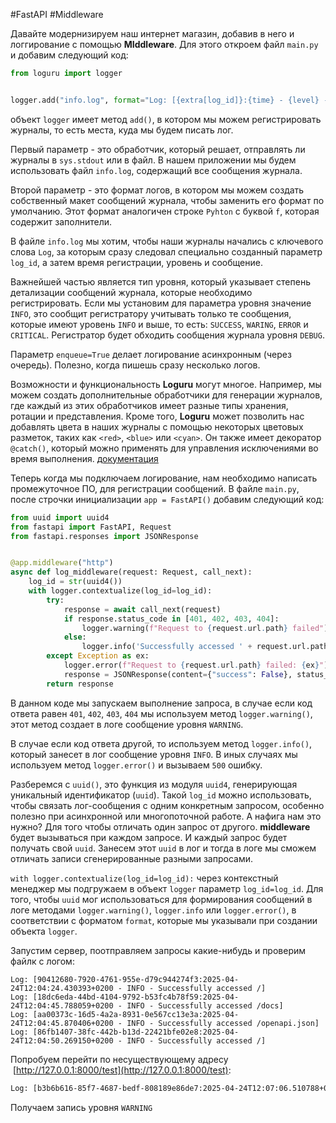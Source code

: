 #FastAPI #Middleware 

Давайте модернизируем наш интернет магазин, добавив в него и логгирование с помощью **MIddleware**. Для этого откроем файл `main.py` и добавим следующий код:
```python
from loguru import logger


logger.add("info.log", format="Log: [{extra[log_id]}:{time} - {level} - {message}]", level="INFO", enqueue = True)
```
объект `logger` имеет метод `add()`, в котором мы можем регистрировать журналы, то есть места, куда мы будем писать лог.

Первый параметр - это обработчик, который решает, отправлять ли журналы в `sys.stdout` или в файл. В нашем приложении мы будем использовать файл `info.log`, содержащий все сообщения журнала.

Второй параметр - это формат логов, в котором мы можем создать собственный макет сообщений журнала, чтобы заменить его формат по умолчанию. Этот формат аналогичен строке `Pyhton` с буквой `f`, которая содержит заполнители.

В файле `info.log` мы хотим, чтобы наши журналы начались с ключевого слова `Log`, за которым сразу следовал специально созданный параметр `log_id`, а затем время регистрации, уровень и сообщение.

Важнейшей частью является тип уровня, который указывает степень детализации сообщений журнала, которые необходимо регистрировать. Если мы установим для параметра уровня значение `INFO`, это сообщит регистратору учитывать только те сообщения, которые имеют уровень `INFO` и выше, то есть: `SUCCESS`, `WARING`, `ERROR` и `CRITICAL`. Регистратор будет обходить сообщения журнала уровня `DEBUG`.

Параметр `enqueue=True` делает логирование асинхронным (через очередь). Полезно, когда пишешь сразу несколько логов.

Возможности и функциональность **Loguru** могут многое. Например, мы можем создать дополнительные обработчики для генерации журналов, где каждый из этих обработчиков имеет разные типы хранения, ротации и представления. Кроме того, **Loguru** может позволить нас добавлять цвета в наших журналы с помощью некоторых цветовых разметок, таких как `<red>`, `<blue>` или `<cyan>`. Он также имеет декоратор `@catch()`, который можно применять для управления исключениями во время выполнения. [документация](https://loguru.readthedocs.io/en/stable/overview.html#features)

Теперь когда мы подключаем логирование, нам необходимо написать промежуточное ПО, для регистрации сообщений. В файле `main.py`, после строчки инициализации `app = FastAPI()` добавим следующий код:
```python
from uuid import uuid4
from fastapi import FastAPI, Request
from fastapi.responses import JSONResponse


@app.middleware("http")
async def log_middleware(request: Request, call_next):
    log_id = str(uuid4())
    with logger.contextualize(log_id=log_id):
        try:
            response = await call_next(request)
            if response.status_code in [401, 402, 403, 404]:
                logger.warning(f"Request to {request.url.path} failed")
            else:
                logger.info('Successfully accessed ' + request.url.path)
        except Exception as ex:
            logger.error(f"Request to {request.url.path} failed: {ex}")
            response = JSONResponse(content={"success": False}, status_code=500)
        return response
```
В данном коде мы запускаем выполнение запроса, в случае если код ответа равен `401`, `402`, `403`, `404` мы используем метод `logger.warning()`, этот метод создает в логе сообщение уровня `WARNING`. 

В случае если код ответа другой, то используем метод `logger.info()`, который занесет в лог сообщение уровня `INFO`. В иных случаях мы используем метод `logger.error()` и вызываем `500` ошибку.

Разберемся с `uuid()`, это функция из модуля `uuid4`, генерирующая уникальный идентификатор (`uuid`). Такой `log_id` можно использовать, чтобы связать лог-сообщения с одним конкретным запросом, особенно полезно при асинхронной или многопоточной работе. А нафига нам это нужно? Для того чтобы отличать один запрос от другого. **middleware** будет вызываться при каждом запросе. И каждый запрос будет получать свой `uuid`. Занесем этот `uuid` в лог и тогда в логе мы сможем отличать записи сгенерированные разными запросами.

`with logger.contextualize(log_id=log_id):` через контекстный менеджер мы подгружаем в объект `logger` параметр `log_id=log_id`. Для того, чтобы `uuid` мог использоваться  для формирования сообщений в логе методами `logger.warning()`, `logger.info` или `logger.error()`, в соответствии с форматом `format`, которые мы указывали при создании объекта `logger`.

Запустим сервер, поотправляем запросы какие-нибудь и проверим файлк с логом:
```log
Log: [90412680-7920-4761-955e-d79c944274f3:2025-04-24T12:04:24.430393+0200 - INFO - Successfully accessed /]  
Log: [18dc6eda-44bd-4104-9792-b53fc4b78f59:2025-04-24T12:04:45.788059+0200 - INFO - Successfully accessed /docs]  
Log: [aa00373c-16d5-4a2a-8931-0e567cc13e3a:2025-04-24T12:04:45.870406+0200 - INFO - Successfully accessed /openapi.json]  
Log: [86fb1407-38fc-442b-b13d-22421bfe02e8:2025-04-24T12:04:50.269150+0200 - INFO - Successfully accessed /]
```
Попробуем перейти по несуществующему адресу  [http://127.0.0.1:8000/test](http://127.0.0.1:8000/test):
```txt
Log: [b3b6b616-85f7-4687-bedf-808189e86de7:2025-04-24T12:07:06.510788+0200 - WARNING - Request to /test failed]
```
Получаем запись уровня `WARNING`

